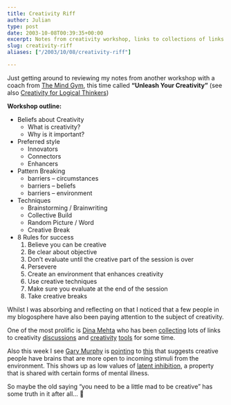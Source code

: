 ```yaml
---
title: Creativity Riff
author: Julian
type: post
date: 2003-10-08T00:39:35+00:00
excerpt: Notes from creativity workshop, links to collections of links on creativity and evidence that maybe the old saying "you need to be a little mad to be creative" has some truth
slug: creativity-riff 
aliases: ["/2003/10/08/creativity-riff"]

---
```

Just getting around to reviewing my notes from another workshop with a coach from [The Mind Gym][1], this time called **&#8220;Unleash Your Creativity&#8221;** (see also [Creativity for Logical Thinkers][2])

**Workshop outline:**

  * Beliefs about Creativity 
      * What is creativity?
      * Why is it important?
  * Preferred style 
      * Innovators
      * Connectors
      * Enhancers
  * Pattern Breaking 
      * barriers &#8211; circumstances
      * barriers &#8211; beliefs
      * barriers &#8211; environment
  * Techniques 
      * Brainstorming / Brainwriting
      * Collective Build
      * Random Picture / Word
      * Creative Break
  * 8 Rules for success 
      1. Believe you can be creative
      2. Be clear about objective
      3. Don&#8217;t evaluate until the creative part of the session is over
      4. Persevere
      5. Create an environment that enhances creativity
      6. Use creative techniques
      7. Make sure you evaluate at the end of the session
      8. Take creative breaks

Whilst I was absorbing and reflecting on that I noticed that a few people in my blogosphere have also been paying attention to the subject of creativity.

One of the most prolific is [Dina Mehta][3] who has been [collecting][4] lots of links to creativity [discussions][5] and [creativity][6] [tools][7] for some time.

Also this week I see [Gary Murphy][8] is [pointing][9] to [this][10] that suggests creative people have brains that are more open to incoming stimuli from the environment. This shows up as low values of [latent inhibition][11], a property that is shared with certain forms of mental illness.

So maybe the old saying &#8220;you need to be a little mad to be creative&#8221; has some truth in it after all&#8230; 🙂

 [1]: https://www.themindgym.com/
 [2]: /blog/archives/creativity_tools/000122.php
 [3]: https://radio.weblogs.com/0121664/
 [4]: https://radio.weblogs.com/0121664/categories/creativity/
 [5]: https://radio.weblogs.com/0121664/categories/creativity/2003/08/09.html#a207
 [6]: https://www.mycoted.com/creativity/techniques/index.php
 [7]: https://www.innovationtools.com/
 [8]: https://www.teledyn.com/mt/
 [9]: https://www.teledyn.com/mt/archives/001361.html "TeledyN: Demarking the Line"
 [10]: https://www.newsandevents.utoronto.ca/bin5/030930b.asp "News@UofT -- Biological basis for creativity linked to mental illness -- September 30, 2003"
 [11]: https://www.google.com/search?q=latent.inhibition